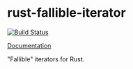 # rust-fallible-iterator

[![Build Status](https://travis-ci.org/sfackler/rust-fallible-iterator.svg?branch=master)](https://travis-ci.org/sfackler/rust-fallible-iterator)

[Documentation](https://sfackler.github.io/rust-fallible-iterator/doc/v0.1.3/fallible_iterator)

"Fallible" iterators for Rust.

